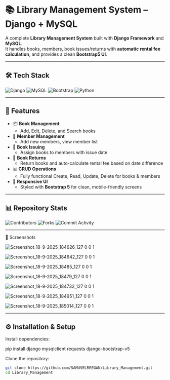 # 📚 Library Management System – Django + MySQL

A complete **Library Management System** built with **Django Framework** and **MySQL**.  
It handles books, members, book issues/returns with **automatic rental fee calculation**, and provides a clean **Bootstrap5 UI**.

---

## 🛠 Tech Stack

![Django](https://img.shields.io/badge/Django-092E20?style=for-the-badge&logo=django&logoColor=white)
![MySQL](https://img.shields.io/badge/MySQL-4479A1?style=for-the-badge&logo=mysql&logoColor=white)
![Bootstrap](https://img.shields.io/badge/Bootstrap-7952B3?style=for-the-badge&logo=bootstrap&logoColor=white)
![Python](https://img.shields.io/badge/Python-3776AB?style=for-the-badge&logo=python&logoColor=white)

---

## 🚀 Features

- 📦 **Book Management**  
  - Add, Edit, Delete, and Search books  
- 👥 **Member Management**  
  - Add new members, view member list  
- 📖 **Book Issuing**  
  - Assign books to members with issue date  
- 🔄 **Book Returns**  
  - Return books and auto-calculate rental fee based on date difference  
- 📊 **CRUD Operations**  
  - Fully functional Create, Read, Update, Delete for books & members  
- 🎨 **Responsive UI**  
  - Styled with **Bootstrap 5** for clean, mobile-friendly screens  

---

## 📊 Repository Stats

![Contributors](https://img.shields.io/github/contributors/SAMUVELREEGAN/Library_Management?color=brightgreen&style=for-the-badge)
![Forks](https://img.shields.io/github/forks/SAMUVELREEGAN/Library_Management?color=yellow&style=for-the-badge)
![Commit Activity](https://img.shields.io/github/commit-activity/m/SAMUVELREEGAN/Library_Management?style=for-the-badge)

---
📸 Screenshots

![Screenshot_18-9-2025_184626_127 0 0 1](https://github.com/user-attachments/assets/29a0dec0-b035-4678-9918-2ba98ff58ec3)

![Screenshot_18-9-2025_184642_127 0 0 1](https://github.com/user-attachments/assets/ba7f0686-d48a-4a14-af8d-590d3c4e0e98)

![Screenshot_18-9-2025_18485_127 0 0 1](https://github.com/user-attachments/assets/e9e7015a-c191-410f-8d5d-1983c7ce9c09)

![Screenshot_18-9-2025_18479_127 0 0 1](https://github.com/user-attachments/assets/acd573d2-a202-498b-951a-47a12fa89da3)

![Screenshot_18-9-2025_184732_127 0 0 1](https://github.com/user-attachments/assets/1fba5f00-f748-44b5-a7e1-f10c93d170d1)

![Screenshot_18-9-2025_184951_127 0 0 1](https://github.com/user-attachments/assets/0deb18d7-41bc-4034-adc4-eeb803c3aa94)

![Screenshot_18-9-2025_185014_127 0 0 1](https://github.com/user-attachments/assets/9f9a5c64-315d-4029-9fa7-cf92bcfbf802)

---
## ⚙️ Installation & Setup

Install dependencies:

pip install django mysqlclient requests django-bootstrap-v5


Clone the repository:  
   ```bash
   git clone https://github.com/SAMUVELREEGAN/Library_Management.git
   cd Library_Management




